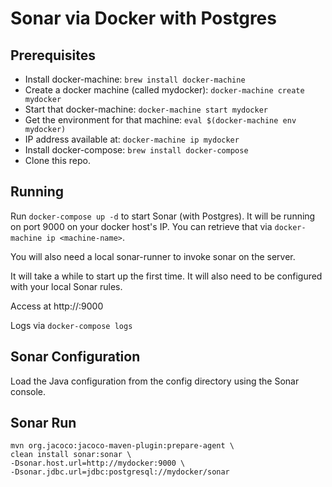 # Sonar via Docker with Postgres

## Prerequisites
* Install docker-machine: ```brew install docker-machine```
* Create a docker machine (called mydocker): ```docker-machine create mydocker```
* Start that docker-machine: ```docker-machine start mydocker```
* Get the environment for that machine: ```eval $(docker-machine env mydocker)```
* IP address available at: ```docker-machine ip mydocker```
* Install docker-compose: ```brew install docker-compose```
* Clone this repo.

## Running
Run ```docker-compose up -d``` to start Sonar (with Postgres).  It will be running on port 9000 on your docker host's IP.  You can retrieve that via ```docker-machine ip <machine-name>```.

You will also need a local sonar-runner to invoke sonar on the server.

It will take a while to start up the first time.  It will also need to be configured with your local Sonar rules.

Access at http://<docker-ip>:9000

Logs via ```docker-compose logs```


## Sonar Configuration
Load the Java configuration from the config directory using the Sonar console.

## Sonar Run
```
mvn org.jacoco:jacoco-maven-plugin:prepare-agent \
clean install sonar:sonar \
-Dsonar.host.url=http://mydocker:9000 \
-Dsonar.jdbc.url=jdbc:postgresql://mydocker/sonar
```

